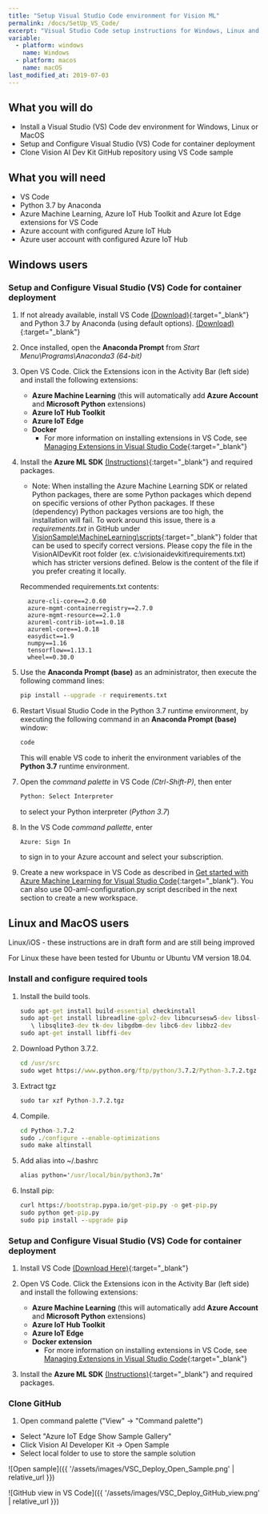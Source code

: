 ```yaml
---
title: "Setup Visual Studio Code environment for Vision ML"
permalink: /docs/SetUp_VS_Code/
excerpt: "Visual Studio Code setup instructions for Windows, Linux and MacOS"
variable:
  - platform: windows
    name: Windows
  - platform: macos
    name: macOS
last_modified_at: 2019-07-03
---
```


## What you will do

* Install a Visual Studio (VS) Code dev environment for Windows, Linux or MacOS
* Setup and Configure Visual Studio (VS) Code for container deployment
* Clone Vision AI Dev Kit GitHub repository using VS Code sample

## What you will need

* VS Code
* Python 3.7 by Anaconda
* Azure Machine Learning, Azure IoT Hub Toolkit and Azure Iot Edge extensions for VS Code
* Azure account with configured Azure IoT Hub
* Azure user account with configured Azure IoT Hub

## Windows users

### Setup and Configure Visual Studio (VS) Code for container deployment

1. If not already available, install VS Code [(Download)](https://code.visualstudio.com/){:target="_blank"} and Python 3.7 by Anaconda (using default options). [(Download)](https://www.anaconda.com/download){:target="_blank"}

2. Once installed, open the **Anaconda Prompt** from *Start Menu\Programs\Anaconda3 (64-bit)*

3. Open VS Code. Click the Extensions icon in the Activity Bar (left side) and install the following extensions:
    * **Azure Machine Learning** (this will automatically add **Azure Account** and **Microsoft Python** extensions)
    * **Azure IoT Hub Toolkit**
    * **Azure IoT Edge**
    * **Docker**
      * For more information on installing extensions in VS Code, see [Managing Extensions in Visual Studio Code](https://code.visualstudio.com/docs/editor/extension-gallery){:target="_blank"}
4. Install the **Azure ML SDK** [(Instructions)](https://docs.microsoft.com/en-us/python/api/overview/azure/ml/install?view=azure-ml-py){:target="_blank"} and required packages.

    * Note: When installing the Azure Machine Learning SDK or related Python packages, there are some Python packages which depend on specific versions of other Python packages. If these (dependency) Python packages versions are too high, the installation will fail. To work around this issue, there is a *requirements.txt* in GitHub under [VisionSample\MachineLearning\scripts](https://github.com/Microsoft/vision-ai-developer-kit/tree/master/samples/research/VisionSample/MachineLearning/scripts){:target="_blank"} folder that can be used to specify correct versions. Please copy the file in the VisionAIDevKit root folder (ex. c:\visionaidevkit\requirements.txt) which has stricter versions defined. Below is the content of the file if you prefer creating it locally.

    Recommended requirements.txt contents:

    ```terminal
      azure-cli-core==2.0.60
      azure-mgmt-containerregistry==2.7.0
      azure-mgmt-resource==2.1.0
      azureml-contrib-iot==1.0.18
      azureml-core==1.0.18
      easydict==1.9
      numpy==1.16
      tensorflow==1.13.1
      wheel==0.30.0
     ```

5. Use the **Anaconda Prompt (base)** as an administrator, then execute the following command lines:

    ```cmd
    pip install --upgrade -r requirements.txt
    ```

6. Restart Visual Studio Code in the Python 3.7 runtime environment, by executing the following command in an **Anaconda Prompt (base)** window:

    ```cmd
    code
    ```

      This will enable VS code to inherit the environment variables of the **Python 3.7** runtime environment.
7. Open the *command palette* in VS Code *(Ctrl-Shift-P)*, then enter

    ```cmd
    Python: Select Interpreter
    ```

    to select your Python interpreter (*Python 3.7*)
8. In the VS Code *command pallette*, enter

    ```cmd
    Azure: Sign In
    ```

    to sign in to your Azure account and select your subscription.

9. Create a new workspace in VS Code as described in [Get started with Azure Machine Learning for Visual Studio Code](https://docs.microsoft.com/en-us/azure/machine-learning/service/how-to-vscode-tools){:target="_blank"}. You can also use 00-aml-configuration.py script described in the next section to create a new workspace.

## Linux and MacOS users

Linux/iOS - these instructions are in draft form and are still being improved

For Linux these have been tested for Ubuntu or Ubuntu VM version 18.04.

### Install and configure required tools

   1. Install the build tools.

      ```cmd
      sudo apt-get install build-essential checkinstall
      sudo apt-get install libreadline-gplv2-dev libncursesw5-dev libssl-dev
         \ libsqlite3-dev tk-dev libgdbm-dev libc6-dev libbz2-dev
      sudo apt-get install libffi-dev
      ```

   2. Download Python 3.7.2.

      ```cmd
      cd /usr/src
      sudo wget https://www.python.org/ftp/python/3.7.2/Python-3.7.2.tgz
      ```

   3. Extract tgz

      ```cmd
      sudo tar xzf Python-3.7.2.tgz
      ```

   4. Compile.

      ```cmd
      cd Python-3.7.2
      sudo ./configure --enable-optimizations
      sudo make altinstall
      ```

   5. Add alias into ~/.bashrc

      ```cmd
      alias python='/usr/local/bin/python3.7m'
      ```

   6. Install pip:

       ```cmd
       curl https://bootstrap.pypa.io/get-pip.py -o get-pip.py
       sudo python get-pip.py
       sudo pip install --upgrade pip
       ```

### Setup and Configure Visual Studio (VS) Code for container deployment

1. Install VS Code [(Download Here)](https://code.visualstudio.com/){:target="_blank"}

2. Open VS Code. Click the Extensions icon in the Activity Bar (left side) and install the following extensions:
    * **Azure Machine Learning** (this will automatically add **Azure Account** and **Microsoft Python** extensions)
    * **Azure IoT Hub Toolkit**
    * **Azure IoT Edge**
    * **Docker extension**
      * For more information on installing extensions in VS Code, see [Managing Extensions in Visual Studio Code](https://code.visualstudio.com/docs/editor/extension-gallery){:target="_blank"}

3. Install the **Azure ML SDK** [(Instructions)](https://docs.microsoft.com/en-us/python/api/overview/azure/ml/install?view=azure-ml-py){:target="_blank"} and required packages.

### Clone GitHub

1.	Open command palette ("View" -> "Command palette")
   - Select "Azure IoT Edge Show Sample Gallery"
   - Click Vision AI Developer Kit -> Open Sample
   - Select local folder to use to store the sample solution

 ![Open sample]({{ '/assets/images/VSC_Deploy_Open_Sample.png' | relative_url }})

 ![GitHub view in VS Code]({{ '/assets/images/VSC_Deploy_GitHub_view.png' | relative_url }})
